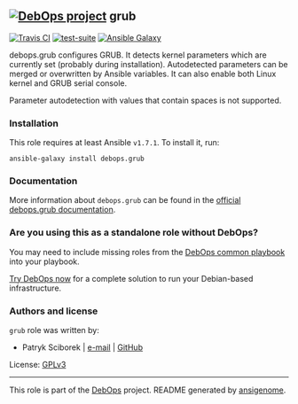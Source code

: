 ## [![DebOps project](http://debops.org/images/debops-small.png)](http://debops.org) grub

[![Travis CI](http://img.shields.io/travis/debops/ansible-grub.svg?style=flat)](http://travis-ci.org/debops/ansible-grub) [![test-suite](http://img.shields.io/badge/test--suite-ansible--grub-blue.svg?style=flat)](https://github.com/debops/test-suite/tree/master/ansible-grub/)  [![Ansible Galaxy](http://img.shields.io/badge/galaxy-debops.grub-660198.svg?style=flat)](https://galaxy.ansible.com/list#/roles/4952)

debops.grub configures GRUB. It detects kernel parameters which are
currently set (probably during installation). Autodetected parameters
can be merged or overwritten by Ansible variables. It can also enable
both Linux kernel and GRUB serial console.

Parameter autodetection with values that contain spaces is not supported.

### Installation

This role requires at least Ansible `v1.7.1`. To install it, run:

    ansible-galaxy install debops.grub

### Documentation

More information about `debops.grub` can be found in the
[official debops.grub documentation](http://docs.debops.org/en/latest/ansible/roles/ansible-grub/docs/).



### Are you using this as a standalone role without DebOps?

You may need to include missing roles from the [DebOps common
playbook](https://github.com/debops/debops-playbooks/blob/master/playbooks/common.yml)
into your playbook.

[Try DebOps now](https://github.com/debops/debops) for a complete solution to run your Debian-based infrastructure.





### Authors and license

`grub` role was written by:
- Patryk Sciborek | [e-mail](mailto:patryk@sciborek.com) | [GitHub](https://github.com/scibi)

License: [GPLv3](https://tldrlegal.com/license/gnu-general-public-license-v3-%28gpl-3%29)

***

This role is part of the [DebOps](http://debops.org/) project. README generated by [ansigenome](https://github.com/nickjj/ansigenome/).
